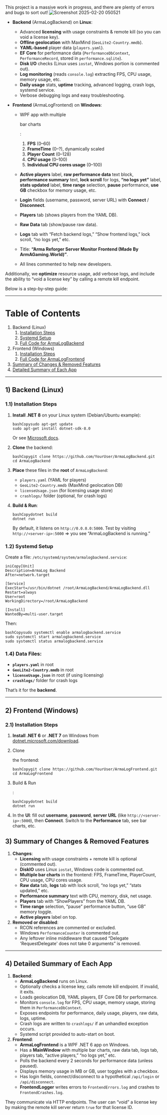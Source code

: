 This project is a massive work in progress, and there are plenty of errors and bugs to sort out!
![Screenshot 2025-02-20 050521](https://github.com/user-attachments/assets/06445edc-7653-4563-8f5b-c0b92910d10b)

- **Backend** (ArmaLogBackend) on **Linux**:

  - Advanced **licensing** with usage constraints & remote kill (so you can void a license key).
  - **Offline geolocation** with MaxMind (`GeoLite2-Country.mmdb`).
  - **YAML-based** player data (`players.yaml`).
  - **EF Core** for performance data (`PerformanceDbContext`, `PerformanceRecord`, stored in `performance.sqlite`).
  - **Disk I/O** checks (Linux uses `iostat`, Windows portion is commented out).
  - **Log monitoring** (reads `console.log`) extracting FPS, CPU usage, memory usage, etc.
  - **Daily usage** stats, **uptime** tracking, advanced logging, crash logs, systemd service.
  - Verbose debugging logs and easy troubleshooting.

- **Frontend** (ArmaLogFrontend) on **Windows**:

  - WPF app with multiple 

    bar charts

    :

    1. **FPS** (0–60)
    2. **FrameTime** (0–?), dynamically scaled
    3. **Player Count** (0–128)
    4. **CPU usage** (0–100)
    5. **Individual CPU cores usage** (0–100)

  - **Active players** label, **raw performance data** text block, **performance summary** text, **lock scroll** for logs, **“no logs yet”** label, **stats updated** label, **time range** selection, **pause** performance, **use GB** checkbox for memory usage, etc.

  - **Login** fields (username, password, server URL) with **Connect** / **Disconnect**.

  - **Players** tab (shows players from the YAML DB).

  - **Raw Data** tab (show/pause raw data).

  - **Logs** tab with “Fetch backend logs,” “Show frontend logs,” lock scroll, “no logs yet,” etc.

  - Title: **“Arma Reforger Server Monitor Frontend (Made By ArmAGaming.World)”**.

  - All lines commented to help new developers.

Additionally, we **optimize** resource usage,  add verbose logs, and include the ability to “void a license key” by calling a remote kill endpoint. 

Below is a step-by-step guide:

------

# Table of Contents

1. Backend (Linux)
   1. [Installation Steps](#backend-installation)
   2. [Systemd Setup](#backend-systemd)
   3. [Full Code for ArmaLogBackend](#backend-code)
2. Frontend (Windows)
   1. [Installation Steps](#frontend-installation)
   2. [Full Code for ArmaLogFrontend](#frontend-code)
3. [Summary of Changes & Removed Features](#summary-of-changes)
4. [Detailed Summary of Each App](#detailed-summary)

------

<a name="backend"></a>

## 1) Backend (Linux)

<a name="backend-installation"></a>

### 1.1) Installation Steps

1. **Install .NET 8** on your Linux system (Debian/Ubuntu example):

   ```
   bashCopysudo apt-get update
   sudo apt-get install dotnet-sdk-8.0
   ```

   Or see [Microsoft docs](https://learn.microsoft.com/dotnet/core/install/linux).

2. **Clone** the backend:

   ```
   bashCopygit clone https://github.com/YourUser/ArmaLogBackend.git
   cd ArmaLogBackend
   ```

3. **Place** these files in the **root** of `ArmaLogBackend`:

   - `players.yaml` (YAML for players)
   - `GeoLite2-Country.mmdb` (MaxMind geolocation DB)
   - `licenseUsage.json` (for licensing usage store)
   - `crashlogs/` folder (optional, for crash logs)

4. **Build & Run**:

   ```
   bashCopydotnet build
   dotnet run
   ```

   By default, it listens on `http://0.0.0.0:5000`.
   Test by visiting `http://<server-ip>:5000` => you see “ArmaLogBackend is running.”

<a name="backend-systemd"></a>

### 1.2) Systemd Setup

Create a file: `/etc/systemd/system/armalogbackend.service`:

```
iniCopy[Unit]
Description=ArmaLog Backend
After=network.target

[Service]
ExecStart=/usr/bin/dotnet /root/ArmaLogBackend/ArmaLogBackend.dll
Restart=always
User=root
WorkingDirectory=/root/ArmaLogBackend

[Install]
WantedBy=multi-user.target
```

Then:

```
bashCopysudo systemctl enable armalogbackend.service
sudo systemctl start armalogbackend.service
sudo systemctl status armalogbackend.service
```



### 1.4) **Data Files**:

- **`players.yaml`** in root
- **`GeoLite2-Country.mmdb`** in root
- **`licenseUsage.json`** in root (if using licensing)
- **`crashlogs/`** folder for crash logs

That’s it for the **backend**.

------

<a name="frontend"></a>

## 2) Frontend (Windows)

<a name="frontend-installation"></a>

### 2.1) Installation Steps

1. **Install .NET 6** or **.NET 7** on Windows from [dotnet.microsoft.com/download](https://dotnet.microsoft.com/download).

2. Clone

    the frontend:

   ```
   bashCopygit clone https://github.com/YourUser/ArmaLogFrontend.git
   cd ArmaLogFrontend
   ```

3. Build & Run

   :

   ```
   bashCopydotnet build
   dotnet run
   ```

4. In the **UI**: fill out **username**, **password**, **server URL** (like `http://<server-ip>:5000`), then **Connect**. Switch to the **Performance** tab, see bar charts, etc.



## 3) Summary of Changes & Removed Features

1. **Changes**:
   - **Licensing** with usage constraints + remote kill is optional (commented out).
   - **DiskIO** uses Linux `iostat`, Windows code is commented out.
   - **Multiple bar charts** in the frontend: FPS, FrameTime, PlayerCount, CPU usage, CPU cores usage.
   - **Raw data** tab, **logs** tab with lock scroll, “no logs yet,” “stats updated,” etc.
   - **Performance summary** text with CPU, memory, disk, net usage.
   - **Players** tab with “ShowPlayers” from the YAML DB.
   - **Time range** selection, “pause” performance button, “use GB” memory toggle.
   - **Active players** label on top.
2. **Removed or disabled**:
   - RCON references are commented or excluded.
   - Windows `PerformanceCounter` is commented out.
   - Any leftover inline middleware that caused “Delegate 'RequestDelegate' does not take 0 arguments” is removed.

------

<a name="detailed-summary"></a>

## 4) Detailed Summary of Each App

1. **Backend**:
   - **ArmaLogBackend** runs on Linux.
   - Optionally checks a license key, calls remote kill endpoint. If invalid, it exits.
   - Loads geolocation DB, YAML players, EF Core DB for performance.
   - Monitors `console.log` for FPS, CPU usage, memory usage, storing them in `PerformanceDbContext`.
   - Exposes endpoints for performance, daily usage, players, raw data, logs, uptime.
   - Crash logs are written to `crashlogs/` if an unhandled exception occurs.
   - Systemd script provided to auto-start on boot.
2. **Frontend**:
   - **ArmaLogFrontend** is a WPF .NET 6 app on Windows.
   - Has a **MainWindow** with multiple bar charts, raw data tab, logs tab, players tab, “active players,” “no logs yet,” etc.
   - Polls the backend every 2 seconds for performance data (unless paused).
   - Displays memory usage in MB or GB, user toggles with a checkbox.
   - Has login fields, connect/disconnect to a hypothetical `/api/login` or `/api/disconnect`.
   - **FrontendLogger** writes errors to `FrontendErrors.log` and crashes to `FrontendCrashes.log`.

They communicate via HTTP endpoints. The user can “void” a license key by making the remote kill server return `true` for that license ID.



